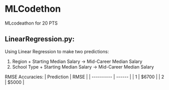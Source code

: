 # MLCodethon
MLcodeathon for 20 PTS

## LinearRegression.py:
Using Linear Regression to make two predictions:
1. Region + Starting Median Salary -> Mid-Career Median Salary
2. School Type + Starting Median Salary -> Mid-Career Median Salary

RMSE Accuracies:
| Prediction | RMSE   |
| ---------- | ------ |
| 1          | $6700  |
| 2          | $5000  |